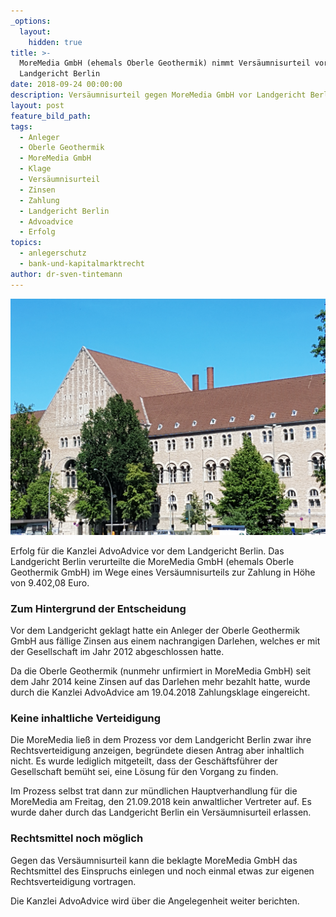 ```yaml
---
_options:
  layout:
    hidden: true
title: >-
  MoreMedia GmbH (ehemals Oberle Geothermik) nimmt Versäumnisurteil vor
  Landgericht Berlin
date: 2018-09-24 00:00:00
description: Versäumnisurteil gegen MoreMedia GmbH vor Landgericht Berlin
layout: post
feature_bild_path:
tags:
  - Anleger
  - Oberle Geothermik
  - MoreMedia GmbH
  - Klage
  - Versäumnisurteil
  - Zinsen
  - Zahlung
  - Landgericht Berlin
  - Advoadvice
  - Erfolg
topics:
  - anlegerschutz
  - bank-und-kapitalmarktrecht
author: dr-sven-tintemann
---
```


![Landgericht Berlin - Foto AdvoAdvice](/uploads/lg-berlin---spreeblick-nach-2.jpg "Landgericht Berlin verurteilt MoreMedia GmbH zur Zahlung")

Erfolg für die Kanzlei AdvoAdvice vor dem Landgericht Berlin. Das Landgericht Berlin verurteilte die MoreMedia GmbH (ehemals Oberle Geothermik GmbH) im Wege eines Versäumnisurteils zur Zahlung in Höhe von 9.402,08 Euro.

### Zum Hintergrund der Entscheidung

Vor dem Landgericht geklagt hatte ein Anleger der Oberle Geothermik GmbH aus fällige Zinsen aus einem nachrangigen Darlehen, welches er mit der Gesellschaft im Jahr 2012 abgeschlossen hatte. 

Da die Oberle Geothermik (nunmehr unfirmiert in MoreMedia GmbH) seit dem Jahr 2014 keine Zinsen auf das Darlehen mehr bezahlt hatte, wurde durch die Kanzlei AdvoAdvice am 19.04.2018 Zahlungsklage eingereicht.

### Keine inhaltliche Verteidigung

Die MoreMedia ließ in dem Prozess vor dem Landgericht Berlin zwar ihre Rechtsverteidigung anzeigen, begründete diesen Antrag aber inhaltlich nicht. Es wurde lediglich mitgeteilt, dass der Geschäftsführer der Gesellschaft bemüht sei, eine Lösung für den Vorgang zu finden.

Im Prozess selbst trat dann zur mündlichen Hauptverhandlung für die MoreMedia am Freitag, den 21.09.2018 kein anwaltlicher Vertreter auf. Es wurde daher durch das Landgericht Berlin ein Versäumnisurteil erlassen.

### Rechtsmittel noch möglich

Gegen das Versäumnisurteil kann die beklagte MoreMedia GmbH das Rechtsmittel des Einspruchs einlegen und noch einmal etwas zur eigenen Rechtsverteidigung vortragen. 

Die Kanzlei AdvoAdvice wird über die Angelegenheit weiter berichten.